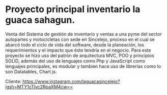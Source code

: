 # Proyecto principal inventario la guaca sahagun.

Venta del Sistema de gestión de inventario y ventas a una pyme del sector autopartes y motocicletas con sede en Sincelejo, proceso en el cual se abarcó todo el ciclo de vida del software, desde la planeación, los requerimientos y el impacto que éste tendría en el negocio. Para este proyecto se hizo uso del patrón de arquitectura MVC, POO y principios SOLID, además del uso de lenguajes como Php y JavaScript como lenguajes principales, es modular y tambien hace uso de librerías como lo son Datatables, Chart.js.

Cliente: https://www.instagram.com/laguacasincelejo?igsh=MTY1cTlvc2RpaXM4cw==
